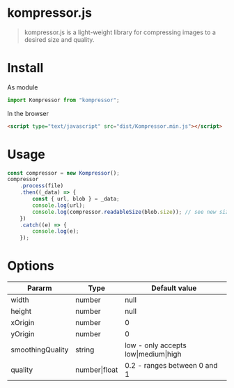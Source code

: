 # kompressor.js

> kompressor.js is a light-weight library for compressing images to a desired size and quality.

# Install

As module

```javascript
import Kompressor from "kompressor";
```

In the browser

```html
<script type="text/javascript" src="dist/Kompressor.min.js"></script>
```

# Usage

```javascript
const compressor = new Kompressor();
compressor
	.process(file)
	.then((_data) => {
		const { url, blob } = _data;
		console.log(url);
		console.log(compressor.readableSize(blob.size)); // see new size
	})
	.catch((e) => {
		console.log(e);
	});
```

# Options

| Pararm           | Type          | Default value                        |
|------------------|---------------|--------------------------------------|
| width            | number        | null                                 |
| height           | number        | null                                 |
| xOrigin          | number        | 0                                    |
| yOrigin          | number        | 0                                    |
| smoothingQuality | string        | low - only accepts low\|medium\|high |
| quality          | number\|float | 0.2 - ranges between 0 and 1         |
